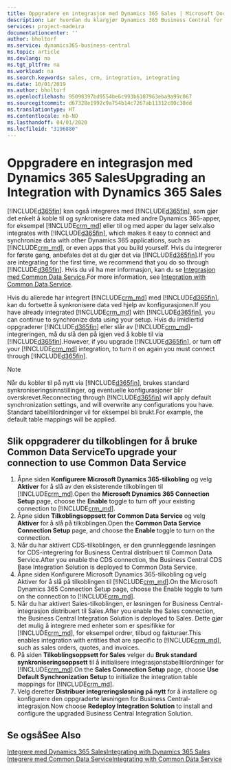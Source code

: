 ```yaml
---
title: Oppgradere en integrasjon med Dynamics 365 Sales | Microsoft Docs
description: Lær hvordan du klargjør Dynamics 365 Business Central for integrering med Dynamics 365 Sales.
services: project-madeira
documentationcenter: ''
author: bholtorf
ms.service: dynamics365-business-central
ms.topic: article
ms.devlang: na
ms.tgt_pltfrm: na
ms.workload: na
ms.search.keywords: sales, crm, integration, integrating
ms.date: 10/01/2019
ms.author: bholtorf
ms.openlocfilehash: 95098397bd9554be6c993b6107963eba9a99c067
ms.sourcegitcommit: d67328e1992c9a754b14c7267ab11312c80c38dd
ms.translationtype: HT
ms.contentlocale: nb-NO
ms.lasthandoff: 04/01/2020
ms.locfileid: "3196880"
---
```

# <a name="upgrading-an-integration-with-dynamics-365-sales"></a><span data-ttu-id="50066-103">Oppgradere en integrasjon med Dynamics 365 Sales</span><span class="sxs-lookup"><span data-stu-id="50066-103">Upgrading an Integration with Dynamics 365 Sales</span></span>
[!INCLUDE[d365fin](includes/d365fin_md.md)] <span data-ttu-id="50066-104">kan også integreres med [!INCLUDE[d365fin](includes/cds_long_md.md)], som gjør det enkelt å koble til og synkronisere data med andre Dynamics 365-apper, for eksempel [!INCLUDE[crm_md](includes/crm_md.md)] eller til og med apper du lager selv.</span><span class="sxs-lookup"><span data-stu-id="50066-104">also integrates with [!INCLUDE[d365fin](includes/cds_long_md.md)], which makes it easy to connect and synchronize data with other Dynamics 365 applications, such as [!INCLUDE[crm_md](includes/crm_md.md)], or even apps that you build yourself.</span></span> <span data-ttu-id="50066-105">Hvis du integrerer for første gang, anbefales det at du gjør det via [!INCLUDE[d365fin](includes/cds_long_md.md)].</span><span class="sxs-lookup"><span data-stu-id="50066-105">If you are integrating for the first time, we recommend that you do so through [!INCLUDE[d365fin](includes/cds_long_md.md)].</span></span> <span data-ttu-id="50066-106">Hvis du vil ha mer informasjon, kan du se [Integrasjon med Common Data Service](admin-common-data-service.md).</span><span class="sxs-lookup"><span data-stu-id="50066-106">For more information, see [Integration with Common Data Service](admin-common-data-service.md).</span></span>

<span data-ttu-id="50066-107">Hvis du allerede har integrert [!INCLUDE[crm_md](includes/crm_md.md)] med [!INCLUDE[d365fin](includes/d365fin_md.md)], kan du fortsette å synkronisere data ved hjelp av konfigurasjonen.</span><span class="sxs-lookup"><span data-stu-id="50066-107">If you have already integrated [!INCLUDE[crm_md](includes/crm_md.md)] with [!INCLUDE[d365fin](includes/d365fin_md.md)], you can continue to synchronize data using your setup.</span></span> <span data-ttu-id="50066-108">Hvis du imidlertid oppgraderer [!INCLUDE[d365fin](includes/d365fin_md.md)] eller slår av [!INCLUDE[crm_md](includes/crm_md.md)]-integreringen, må du slå den på igjen ved å koble til via [!INCLUDE[d365fin](includes/cds_long_md.md)].</span><span class="sxs-lookup"><span data-stu-id="50066-108">However, if you upgrade [!INCLUDE[d365fin](includes/d365fin_md.md)], or turn off your [!INCLUDE[crm_md](includes/crm_md.md)] integration, to turn it on again you must connect through [!INCLUDE[d365fin](includes/cds_long_md.md)].</span></span> 

> [!NOTE]
> <span data-ttu-id="50066-109">Når du kobler til på nytt via [!INCLUDE[d365fin](includes/cds_long_md.md)], brukes standard synkroniseringsinnstillinger, og eventuelle konfigurasjoner blir overskrevet.</span><span class="sxs-lookup"><span data-stu-id="50066-109">Reconnecting through [!INCLUDE[d365fin](includes/cds_long_md.md)] will apply default synchronization settings, and will overwrite any configurations you have.</span></span> <span data-ttu-id="50066-110">Standard tabelltilordninger vil for eksempel bli brukt.</span><span class="sxs-lookup"><span data-stu-id="50066-110">For example, the default table mappings will be applied.</span></span>

## <a name="to-upgrade-your-connection-to-use-common-data-service"></a><span data-ttu-id="50066-111">Slik oppgraderer du tilkoblingen for å bruke Common Data Service</span><span class="sxs-lookup"><span data-stu-id="50066-111">To upgrade your connection to use Common Data Service</span></span>
1. <span data-ttu-id="50066-112">Åpne siden **Konfigurere Microsoft Dynamics 365-tilkobling** og velg **Aktiver** for å slå av den eksisterende tilkoblingen til [!INCLUDE[crm_md](includes/crm_md.md)].</span><span class="sxs-lookup"><span data-stu-id="50066-112">Open the **Microsoft Dynamics 365 Connection Setup** page, choose the **Enable** toggle to turn off your existing connection to [!INCLUDE[crm_md](includes/crm_md.md)].</span></span>
2. <span data-ttu-id="50066-113">Åpne siden **Tilkoblingsoppsett for Common Data Service** og velg **Aktiver** for å slå på tilkoblingen.</span><span class="sxs-lookup"><span data-stu-id="50066-113">Open the **Common Data Service Connection Setup** page, and choose the **Enable** toggle to turn on the connection.</span></span>
3. <span data-ttu-id="50066-114">Når du har aktivert CDS-tilkoblingen, er den grunnleggende løsningen for CDS-integrering for Business Central distribuert til Common Data Service.</span><span class="sxs-lookup"><span data-stu-id="50066-114">After you enable the CDS connection, the Business Central CDS Base Integration Solution is deployed to Common Data Service.</span></span>
4. <span data-ttu-id="50066-115">Åpne siden Konfigurere Microsoft Dynamics 365-tilkobling og velg Aktiver for å slå på tilkoblingen til [!INCLUDE[crm_md](includes/crm_md.md)].</span><span class="sxs-lookup"><span data-stu-id="50066-115">On the Microsoft Dynamics 365 Connection Setup page, choose the Enable toggle to turn on the connection to [!INCLUDE[crm_md](includes/crm_md.md)].</span></span>
5. <span data-ttu-id="50066-116">Når du har aktivert Sales-tilkoblingen, er løsningen for Business Central-integrasjon distribuert til Sales.</span><span class="sxs-lookup"><span data-stu-id="50066-116">After you enable the Sales connection, the Business Central Integration Solution is deployed to Sales.</span></span> <span data-ttu-id="50066-117">Dette gjør det mulig å integrere med enheter som er spesifikke for [!INCLUDE[crm_md](includes/crm_md.md)], for eksempel ordrer, tilbud og fakturaer.</span><span class="sxs-lookup"><span data-stu-id="50066-117">This enables integration with entities that are specific to [!INCLUDE[crm_md](includes/crm_md.md)], such as sales orders, quotes, and invoices.</span></span>
6. <span data-ttu-id="50066-118">På siden **Tilkoblingsoppsett for Sales** velger du **Bruk standard synkroniseringsoppsett** til å initialisere integrasjonstabelltilordninger for [!INCLUDE[crm_md](includes/crm_md.md)].</span><span class="sxs-lookup"><span data-stu-id="50066-118">On the **Sales Connection Setup** page, choose **Use Default Synchronization Setup** to initialize the integration table mappings for [!INCLUDE[crm_md](includes/crm_md.md)].</span></span>
7. <span data-ttu-id="50066-119">Velg deretter **Distribuer integreringsløsning på nytt** for å installere og konfigurere den oppgraderte løsningen for Business Central-integrasjon.</span><span class="sxs-lookup"><span data-stu-id="50066-119">Now choose **Redeploy Integration Solution** to install and configure the upgraded Business Central Integration Solution.</span></span>

## <a name="see-also"></a><span data-ttu-id="50066-120">Se også</span><span class="sxs-lookup"><span data-stu-id="50066-120">See Also</span></span>
[<span data-ttu-id="50066-121">Integrere med Dynamics 365 Sales</span><span class="sxs-lookup"><span data-stu-id="50066-121">Integrating with Dynamics 365 Sales</span></span>](admin-prepare-dynamics-365-for-sales-for-integration.md)  
[<span data-ttu-id="50066-122">Integrere med Common Data Service</span><span class="sxs-lookup"><span data-stu-id="50066-122">Integrating with Common Data Service</span></span>](admin-common-data-service.md)